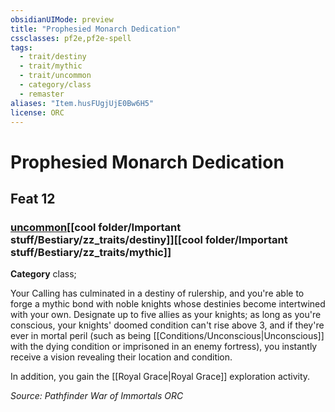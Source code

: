 ```yaml
---
obsidianUIMode: preview
title: "Prophesied Monarch Dedication"
cssclasses: pf2e,pf2e-spell
tags:
  - trait/destiny
  - trait/mythic
  - trait/uncommon
  - category/class
  - remaster
aliases: "Item.husFUgjUjE0Bw6H5"
license: ORC
---
```

# Prophesied Monarch Dedication
## Feat 12
### [uncommon](cool%20folder/Important%20stuff/Bestiary/zz_traits/uncommon.md "Uncommon Rarity Trait")[[cool folder/Important stuff/Bestiary/zz_traits/destiny]][[cool folder/Important stuff/Bestiary/zz_traits/mythic]]

**Category** class; 




Your Calling has culminated in a destiny of rulership, and you're able to forge a mythic bond with noble knights whose destinies become intertwined with your own. Designate up to five allies as your knights; as long as you're conscious, your knights' doomed condition can't rise above 3, and if they're ever in mortal peril (such as being [[Conditions/Unconscious|Unconscious]] with the dying condition or imprisoned in an enemy fortress), you instantly receive a vision revealing their location and condition.

In addition, you gain the [[Royal Grace|Royal Grace]] exploration activity.

*Source: Pathfinder War of Immortals*
*ORC*